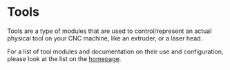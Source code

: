 
# Tools

Tools are a type of modules that are used to control/represent an actual physical tool on your CNC machine, like an extruder, or a laser head.

For a list of tool modules and documentation on their use and configuration, please look at the list on the [homepage](/homepage.md).
